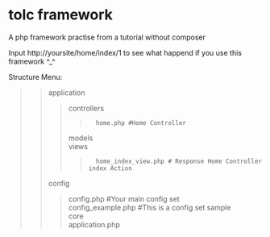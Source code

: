 # tolc framework
A php framework practise  from a tutorial without composer

Input http://yoursite/home/index/1 to see what happend if you use this framework ^_^

Structure Menu: 

>> application   
>>>    controllers    
>>>>       home.php #Home Controller    
>>>    models     
>>>    views     
>>>>       home_index_view.php # Response Home Controller index Action     
>> config     
>>>    config.php #Your main config set     
>>>    config_example.php #This is a config set sample    
>> core   
>>> application.php 

